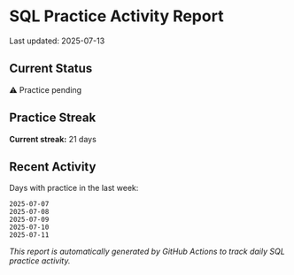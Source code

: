 # SQL Practice Activity Report

Last updated: 2025-07-13

## Current Status

⚠️ Practice pending

## Practice Streak

**Current streak:** 21 days

## Recent Activity

Days with practice in the last week:

```
2025-07-07
2025-07-08
2025-07-09
2025-07-10
2025-07-11
```

*This report is automatically generated by GitHub Actions to track daily SQL practice activity.*
